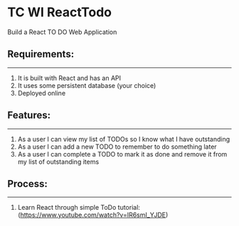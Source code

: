 # TC WI ReactTodo

Build a React TO DO Web Application

## Requirements:
___
1. It is built with React and has an API
2. It uses some persistent database (your choice)
3. Deployed online

## Features:
___
1. As a user I can view my list of TODOs so I know what I have outstanding
2. As a user I can add a new TODO to remember to do something later
3. As a user I can complete a TODO to mark it as done and remove it from my list of outstanding items

## Process:
___
1. Learn React through simple ToDo tutorial: (https://www.youtube.com/watch?v=IR6smI_YJDE)

